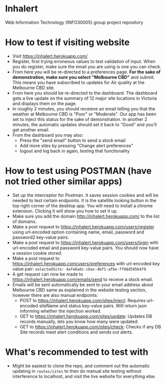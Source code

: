 # Inhalert
Web Information Technology (INFO30005) group project repository

# How to test if visiting website
* Visit https://inhalert.herokuapp.com/
* Register, first trying erroneous values to test validation of input. When you do register, make sure the email you are using is one you can check.
* From here you will be re-directed to a preferences page. **For the sake of demonstration, make sure you select "Melbourne CBD"**
and submit. This means you have subscribed to updates for Air quality at the Melbourne CBD site.
* From here you should be re-directed to the dashboard. The dashboard gets a live update on the summary of 12 major site locations in Victoria and displays them on the page.
* In roughly 2 minutes, you should receieve an email telling you that the weather at Melbourne CBD is "Poor" or "Moderate". Our app has been set to inject this status for the sake of demonstration.
In another 2 minutes, the automatic updates should set it back to "Good" and you'll get another email.
* From the dashboard you may also:
    * Press the "send email" button to send a stock email
    * Add more sites by pressing "Change alert preferences"
    * logout and log back in again, testing that functionality

# How to test using POSTMAN (have not tried other similar apps)
* Set up the interceptor for Postman. It saves session cookies and will be needed to test certain endpoints. 
It is the satellite looking button in the top right corner of the desktop app. You will need to install a chrome extension. Clicking it will show you how to set it up. 
* Make sure you add the domain http://inhalert.herokuapp.com/ to the list of domains.
* Make a post request to https://inhalert.herokuapp.com/users/register using
url-encoded option containing name, email, password and password2 key-value pairs.
* Make a post request to https://inhalert.herokuapp.com/users/login with url-encoded email and password key-value pairs. You should now have a session cookie stored.
* Make a post request to https://inhalert.herokuapp.com/users/preferences with url-encoded key value pair:
`selectedSite: 4afe6adc-cbac-4bf1-afbe-ff98d59564f9`
* A get request can now be made to https://inhalert.herokuapp.com/emails/send to receive a stock email. 
* Emails will be sent automatically be sent to your email address about Melbourne CBD same as explained in the website testing section, however there are also manual endpoints:
    * POST to https://inhalert.herokuapp.com/sites/inject: Requires url-encoded siteName and status key-value pairs. Will return json informing whether the injection worked.
    * GET to https://inhalert.herokuapp.com/sites/update: Updates DB records manually, lets you know how many were updated.
    * GET to https://inhalert.herokuapp.com/sites/check: Checks if any DB Site records meet alert conditions and sends out alerts.
    
# What's recommended to test with
* Might be easiest to clone the repo, and comment out the automatic updating in `routes/sites` to then do manual site testing without interference to localhost, and visit the live website for everything else.


